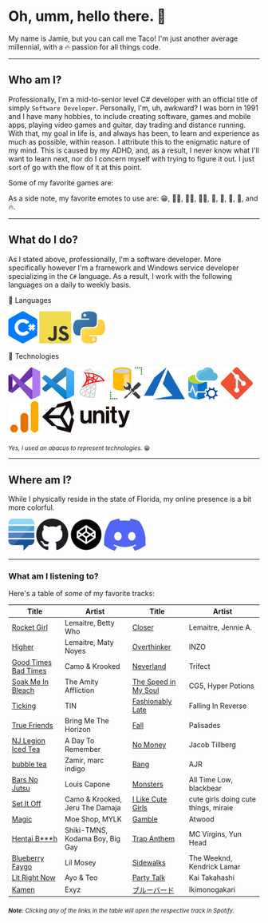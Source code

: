 # Oh, umm, hello there. 👋
My name is Jamie, but you can call me Taco! I'm just another average millennial, with a 🔥 passion for all things code.

---
## Who am I?
Professionally, I'm a mid-to-senior level C# developer with an official title of simply `Software Developer`. Personally, I'm, uh, awkward? I was born in 1991 and I have many hobbies, to include creating software, games and mobile apps, playing video games and guitar, day trading and distance running. With that, my goal in life is, and always has been, to learn and experience as much as possible, within reason. I attribute this to the enigmatic nature of my mind. This is caused by my ADHD, and, as a result, I never know what I'll want to learn next, nor do I concern myself with trying to figure it out. I just sort of go with the flow of it at this point.

Some of my favorite games are:



As a side note, my favorite emotes to use are: 😁, 🙋‍♀️, 🤦‍♀️, 👩‍🔧, 🦄, 🦥, 🌸, 🌊, and 🔥.

---
## What do I do?
As I stated above, professionally, I'm a software developer. More specifically however I'm a framework and Windows service developer specializing in the `C#` language. As a result, I work with the following languages on a daily to weekly basis.

:speech_balloon: Languages

[![C#](https://raw.githubusercontent.com/tacosontitan/tacosontitan/master/icons/c-sharp.png)]()
[![JavaScript](https://raw.githubusercontent.com/tacosontitan/tacosontitan/master/icons/javascript.png)]()
[![Python](https://raw.githubusercontent.com/tacosontitan/tacosontitan/master/icons/python.png)]()

:abacus: Technologies

[![Visual Studio](https://raw.githubusercontent.com/tacosontitan/tacosontitan/master/icons/visual-studio.png)]()
[![Visual Studio Code](https://raw.githubusercontent.com/tacosontitan/tacosontitan/master/icons/vs-code.png)]()
[![SQL Server](https://raw.githubusercontent.com/tacosontitan/tacosontitan/master/icons/sql-server.png)]()
[![SSMS](https://raw.githubusercontent.com/tacosontitan/tacosontitan/master/icons/ssms.png)]()
[![Azure](https://raw.githubusercontent.com/tacosontitan/tacosontitan/master/icons/azure.png)]()
[![Azure Data Studio](https://raw.githubusercontent.com/tacosontitan/tacosontitan/master/icons/azure-data-studio.png)]()
[![Git](https://raw.githubusercontent.com/tacosontitan/tacosontitan/master/icons/git.png)]()
[![Google Analytics](https://raw.githubusercontent.com/tacosontitan/tacosontitan/master/icons/google-analytics.png)]()
[![Unity](https://raw.githubusercontent.com/tacosontitan/tacosontitan/master/icons/unity.png)]()

<sub>*Yes, I used an abacus to represent technologies.* 😁</sub>

---
## Where am I?
While I physically reside in the state of Florida, my online presence is a bit more colorful.

[![Stack Exchange](https://raw.githubusercontent.com/tacosontitan/tacosontitan/master/icons/stack-exchange.png)](https://stackexchange.com/users/13342919/taco-%e3%82%bf%e3%82%b3%e3%82%b9)
[![GitHub](https://raw.githubusercontent.com/tacosontitan/tacosontitan/master/icons/github.png)](https://github.com/tacosontitan)
[![Codepen](https://raw.githubusercontent.com/tacosontitan/tacosontitan/master/icons/codepen.png)](https://codepen.io/tacosontitan)
[![Discord](https://raw.githubusercontent.com/tacosontitan/tacosontitan/master/icons/discord.png)](https://discord.gg/9taXGnEs)

---
### What am I listening to?

Here's a table of *some* of my favorite tracks:

Title | Artist | Title | Artist
------------ | ------------- | ------------- | -------------
[Rocket Girl](https://open.spotify.com/track/4wvj3LqF8EqGxoNc1FIbHr?si=b40848f99b8b4870) | Lemaitre, Betty Who | [Closer](https://open.spotify.com/track/3h5IIiL9vK5aR0DZO6jD7D?si=2b05218946504869) | Lemaitre, Jennie A.
[Higher](https://open.spotify.com/track/2jIMtd2GaUesi6u3hO2Anb?si=d9cdbd30e9bd47e0) | Lemaitre, Maty Noyes | [Overthinker](https://open.spotify.com/track/4K9xid96G3YmIvQZXN9SXg?si=8dde0c3238724804) | INZO
[Good Times Bad Times](https://open.spotify.com/track/44nRLXNwTmTIV7Zk7lRol5?si=de1fabedfb6c4098) | Camo & Krooked | [Neverland](https://open.spotify.com/track/5m0uWrm9gp38F81BR6sNvd?si=0bba517e1d7f4ba6) | Trifect
[Soak Me In Bleach](https://open.spotify.com/track/1oB9nCQ3Qm1B1ArD1TAg0R?si=25be84dd6aaa47e2) | The Amity Affliction | [The Speed in My Soul](https://open.spotify.com/track/1YKuyBE345bnC4hkZOGAXT?si=1feac0eaab2743c6) | CG5, Hyper Potions
[Ticking](https://open.spotify.com/track/1t7ZwPiCYLOi1xlP235GRa?si=675b5aaf5ea4404e) | TIN | [Fashionably Late](https://open.spotify.com/track/5JUufCEin0aXyFLXCzJbUL?si=e97da6c734534a72) | Falling In Reverse
[True Friends](https://open.spotify.com/track/1KTJmfwrk5pYqsi9mkY3nT?si=8c91f319cb9e4731) | Bring Me The Horizon | [Fall](https://open.spotify.com/track/4o2mXUsityYafHUt0kWjFx?si=932b0c7a847c47c6) | Palisades
[NJ Legion Iced Tea](https://open.spotify.com/track/6KyOCzf2A2jjROH4ZokTEw?si=aba1de19645c4180) | A Day To Remember | [No Money](https://open.spotify.com/track/1XyzgYZpyAeM0x1UG6VJF8?si=e9d46a13ecf5400b) | Jacob Tillberg
[bubble tea](https://open.spotify.com/track/30r61ftxU9BKOYmHbPPGdG?si=7c2e337a86854a47) | Zamir, marc indigo | [Bang](https://open.spotify.com/track/53BHUFdQphHiZUUG3nx9zn?si=c866003a9bd84991) | AJR
[Bars No Jutsu](https://open.spotify.com/track/5H9VMgnzuU62NYzWdJlqae?si=cf15fe99a3cb4f1a) | Louis Capone | [Monsters](https://open.spotify.com/track/0tyR7Bu9P086aWBFZ4QJoo?si=c5cf6a00d90d494e) | All Time Low, blackbear
[Set It Off](https://open.spotify.com/track/0E0kfeUYrxB9mlv5vOSKU7?si=d421a946c0a7439f) | Camo & Krooked, Jeru The Damaja | [I Like Cute Girls](https://open.spotify.com/track/6pbWDtVZYrpCx6YDQvDS3J?si=a55a82ce31074786) | cute girls doing cute things, miraie
[Magic](https://open.spotify.com/track/4vDiYZOAGrt2eS3IYtkcgv?si=e39e471e9cb34ef8) | Moe Shop, MYLK | [Gamble](https://open.spotify.com/track/52YpJnGOBr9kQhtRKokVxw?si=48fa8c246e294e45) | Atwood
[Hentai B***h](https://open.spotify.com/track/38yqKz2oVyauelwQVHvL2I?si=0578bf62cb0d41be) | Shiki-TMNS, Kodama Boy, Big Gay | [Trap Anthem](https://open.spotify.com/track/0CJgUQ8UemK2htS73Ye5U8?si=22bf8fb6b53b44a9) | MC Virgins, Yun Head
[Blueberry Faygo](https://open.spotify.com/track/22LAwLoDA5b4AaGSkg6bKW?si=32a1e3d9fb8b42ac) | Lil Mosey | [Sidewalks](https://open.spotify.com/track/4h90qkbnW1Qq6pBhoPvwko?si=609ed10994fb4ef7) | The Weeknd, Kendrick Lamar
[Lit Right Now](https://open.spotify.com/track/3ROfLScNbTGtKdjEzbx74b?si=67fb1d2622624ebd) | Ayo & Teo | [Party Talk](https://open.spotify.com/track/4zTmlIwRUwtVwBzUjb4FOb?si=38c6dccbb39b4dac) | Kai Takahashi
[Kamen](https://open.spotify.com/track/5eNGz9DIz9ArlFKNH9GhUm?si=665a45abbcc44c65) | Exyz | [ブルーバード](https://open.spotify.com/track/2XpV9sHBexcNrz0Gyf3l18?si=223a7a60980c4ed8) | Ikimonogakari

<sub>***Note**: Clicking any of the links in the table will open the respective track in Spotify.*</sub>